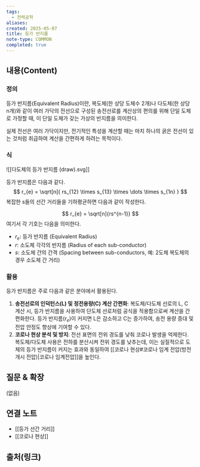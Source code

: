 ```yaml
---
tags:
  - 전력공학
aliases: 
created: 2025-05-07
title: 등가 반지름
note-type: COMMON
completed: true
---
```


## 내용(Content)

### 정의
등가 반지름(Equivalent Radius)이란, 복도체(한 상당 도체수 2개)나 다도체(한 상당 n개)와 같이 여러 가닥의 전선으로 구성된 송전선로를 계산상의 편의를 위해 단일 도체로 가정할 때, 이 단일 도체가 갖는 가상의 반지름을 의미한다.

실제 전선은 여러 가닥이지만, 전기적인 특성을 계산할 때는 마치 하나의 굵은 전선이 있는 것처럼 취급하여 계산을 간편하게 하려는 목적이다.

### 식
![[다도체의 등가 반지름 (draw).svg]]

등가 반지름은 다음과 같다.
$$
r_{e} = \sqrt[n]{ rs_{12} \times s_{13} \times \dots \times s_{1n} }
$$
복잡한 s들의 선간 거리들을 기하평균하면 다음과 같이 작성한다.

$$
r_{e} = \sqrt[n]{rs^{n-1}}
$$
여기서 각 기호는 다음을 의미한다.
- $r_{e}$: 등가 반지름 (Equivalent Radius)
- $r$: 소도체 각각의 반지름 (Radius of each sub-conductor)
- $s$: 소도체 간의 간격 (Spacing between sub-conductors, 예: 2도체 복도체의 경우 소도체 간 거리)
### 활용
등가 반지름은 주로 다음과 같은 분야에서 활용된다.

1.  **송전선로의 인덕턴스(L) 및 정전용량(C) 계산 간편화**:
    복도체/다도체 선로의 L, C 계산 시, 등가 반지름을 사용하여 단도체 선로처럼 공식을 적용함으로써 계산을 간편화한다. 등가 반지름($r_e$)이 커지면 L은 감소하고 C는 증가하여, 송전 용량 증대 및 전압 안정도 향상에 기여할 수 있다.
2.  **코로나 현상 분석 및 방지**:
    전선 표면의 전위 경도를 낮춰 코로나 발생을 억제한다. 복도체/다도체 사용은 전하를 분산시켜 전위 경도를 낮추는데, 이는 실질적으로 도체의 등가 반지름이 커지는 효과와 동일하여 [[코로나 현상#코로나 임계 전압(방전 개시 전압)|코로나 임계전압]]을 높인다.



## 질문 & 확장

(없음)

## 연결 노트

- [[등가 선간 거리]]
- [[코로나 현상]]
## 출처(링크)
